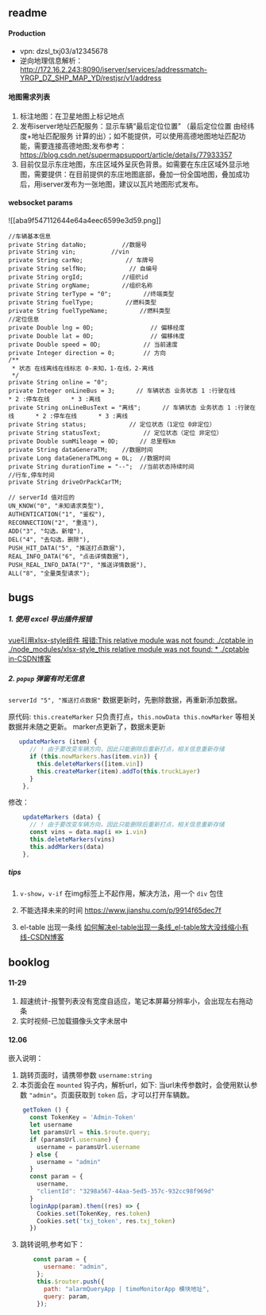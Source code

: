 
## readme

#### Production
-  vpn: dzsl_txj03/a12345678
-  逆向地理信息解析：http://172.16.2.243:8090/iserver/services/addressmatch-YRGP_DZ_SHP_MAP_YD/restjsr/v1/address
#### 地图需求列表

1. 标注地图：在卫星地图上标记地点
2. 发布iserver地址匹配服务：显示车辆“最后定位位置” （最后定位位置 由经纬度+地址匹配服务 计算的出）；如不能提供，可以使用高德地图地址匹配功能，需要连接高德地图;发布参考：https://blog.csdn.net/supermapsupport/article/details/77933357
3. 目前仅显示东庄地图，东庄区域外呈灰色背景。如需要在东庄区域外显示地图，需要提供：在目前提供的东庄地图底部，叠加一份全国地图，叠加成功后，用iserver发布为一张地图，建议以瓦片地图形式发布。
#### websocket params

![[aba9f547112644e64a4eec6599e3d59.png]]

```
//车辆基本信息
private String dataNo;          //数据号
private String vin;          //vin
private String carNo;            // 车牌号
private String selfNo;            // 自编号
private String orgId;           //组织id
private String orgName;         //组织名称
private String terType = "0";         //终端类型
private String fuelType;         //燃料类型
private String fuelTypeName;         //燃料类型
//定位信息
private Double lng = 0D;                // 偏移经度
private Double lat = 0D;                // 偏移纬度
private Double speed = 0D;            // 当前速度
private Integer direction = 0;        // 方向
/**
 * 状态 在线离线在线标志 0-未知，1-在线，2-离线
 */
private String online = "0";
private Integer onLineBus = 3;      // 车辆状态 业务状态 1 :行驶在线      * 2 :停车在线      * 3 :离线
private String onLineBusText = "离线";      // 车辆状态 业务状态 1 :行驶在线      * 2 :停车在线      * 3 :离线
private String status;            // 定位状态（1定位 0非定位）
private String statusText;            // 定位状态（定位 非定位）
private Double sumMileage = 0D;      // 总里程km
private String dataGeneraTM;    //数据时间
private Long dataGeneraTMLong = 0L;  //数据时间
private String durationTime = "--";  //当前状态持续时间
//行车,停车时间
private String driveOrPackCarTM;

// serverId 值对应的
UN_KNOW("0", "未知请求类型"),
AUTHENTICATION("1", "鉴权"),
RECONNECTION("2", "重连"),
ADD("3", "勾选，新增"),
DEL("4", "去勾选，删除"),
PUSH_HIT_DATA("5", "推送打点数据"),
REAL_INFO_DATA("6", "点击详情数据"),
PUSH_REAL_INFO_DATA("7", "推送详情数据"),
ALL("8", "全量类型请求");
```
## bugs

##### 1. 使用 excel 导出插件报错
[vue引用xlsx-style组件 报错:This relative module was not found: ./cptable in ./node_modules/xlsx-style_this relative module was not found: * ./cptable in-CSDN博客](https://blog.csdn.net/loveLifeLoveCoding/article/details/117280051)

##### 2. `popup` 弹窗有时无信息
`serverId "5", "推送打点数据"` 数据更新时，先删除数据，再重新添加数据。

原代码: `this.createMarker` 只负责打点，`this.nowData this.nowMarker` 等相关数据并未随之更新。 marker点更新了，数据未更新
```js
   updateMarkers (item) {
      // ! 由于要改变车辆方向，因此只能删除后重新打点，相关信息重新存储
      if (this.nowMarkers.has(item.vin)) {
        this.deleteMarkers([item.vin])
        this.createMarker(item).addTo(this.truckLayer)
      }
    },
```
修改：
```js
    updateMarkers (data) {
      // ! 由于要改变车辆方向，因此只能删除后重新打点，相关信息重新存储
      const vins = data.map(i => i.vin)
      this.deleteMarkers(vins)
      this.addMarkers(data)
    },
```

##### tips
1. `v-show`，`v-if` 在img标签上不起作用，解决方法，用一个 `div` 包住

2. 不能选择未来的时间
https://www.jianshu.com/p/9914f65dec7f

3. el-table 出现一条线
[如何解决el-table出现一条线_el-table放大没线缩小有线-CSDN博客](https://blog.csdn.net/weixin_43900414/article/details/108261108)

## booklog



#### 11-29
1. 超速统计-报警列表没有宽度自适应，笔记本屏幕分辨率小，会出现左右拖动条
2. 实时视频-已加载摄像头文字未居中

#### 12.06

嵌入说明：
1. 跳转页面时，请携带参数 `username:string`
2. 本页面会在 `mounted` 钩子内，解析url，如下: 当url未传参数时，会使用默认参数 `"admin"`。页面获取到 `token` 后，才可以打开车辆数。
```js
    getToken () {
      const TokenKey = 'Admin-Token'
      let username
      let paramsUrl = this.$route.query;
      if (paramsUrl.username) {
        username = paramsUrl.username
      } else {
        username = "admin"
      }
      const param = {
        username,
        "clientId": "3298a567-44aa-5ed5-357c-932cc98f969d"
      }
      loginApp(param).then((res) => {
        Cookies.set(TokenKey, res.token)
        Cookies.set('txj_token', res.txj_token)
      })
```
3. 跳转说明,参考如下：
```js
       const param = {
          username: "admin",
        };
        this.$router.push({
          path: "alarmQueryApp | timeMonitorApp 模块地址",
          query: param,
        });
```